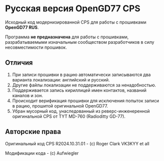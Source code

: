 # Русская версия OpenGD77 CPS

Исходный код модернизированной CPS для работы с прошивками **OpenGD77 RUS**.

Программа **не предназначена** для работы с прошивками, разрабатываемыми изначальным сообществом разработчиков в силу несовместимости прошивок.

## Отличия

1. При записи прошивки в рацию автоматически записываются два варианта локализации: английский и русский.
2. Другие файлы локализации не поддерживаются за ненадобностью.
3. Поддерживается запись кириллицей имен контактов, названий каналов и зон.
4. Происходит верификация прошивки для исключения попыток записи в рацию, прошитой оригинальной OpenGD77.
5. Убран мусорный код, унаследованный из реверс-инженеренной оригинальной CPS от TYT MD-760 (Radioditty GD-77).

## Авторские права
Оригинальный код CPS R2024.10.31.01 - (c) Roger Clark VK3KYY et all

Модификации кода - (с) Aufwiegler


   

